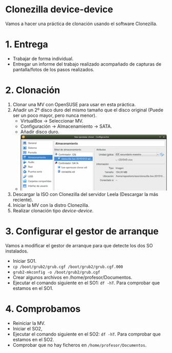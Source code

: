 
# Clonezilla device-device

Vamos a hacer una práctica de clonación usando el software Clonezilla.

# 1. Entrega

* Trabajar de forma individual.
* Entregar un informe del trabajo realizado acompañado de capturas
de pantalla/fotos de los pasos realizados.

# 2. Clonación

1. Clonar una MV con OpenSUSE para usar en esta práctica.
1. Añadir un 2º disco duro del mismo tamaño que el disco original (Puede ser un poco mayor, pero nunca menor).
    * VirtualBox -> Seleccionar MV.
    * Configuración -> Almacenamiento -> SATA.
    * Añadir disco duro.
    * ![vbox-add-hdd.png](./images/vbox-add-hdd.png)
1. Descargar la ISO con Clonezilla del servidor Leela
(Descargar la más reciente).
1. Iniciar la MV con la distro Clonezilla.
1. Realizar clonación tipo *device-device*.

# 3. Configurar el gestor de arranque

Vamos a modificar el gestor de arranque para que detecte los dos SO instalados.

* Iniciar SO1.
* `cp /boot/grub2/grub.cgf /boot/grub2/grub.cgf.000`
* `grub2-mkconfig -o /boot/grub2/grub.cgf`
* Crear algunos archivos en /home/profesor/Documentos.
* Ejecutar el comando siguiente en el SO1: `df -hT`. Para comprobar que estamos en el SO1.

# 4. Comprobamos

* Reiniciar la MV.
* Iniciar el SO2,
* Ejecutar el comando siguiente en el SO2: `df -hT`. Para comprobar que estamos en el SO2.
* Comprobar que no hay ficheros en `/home/profesor/Documentos`.
